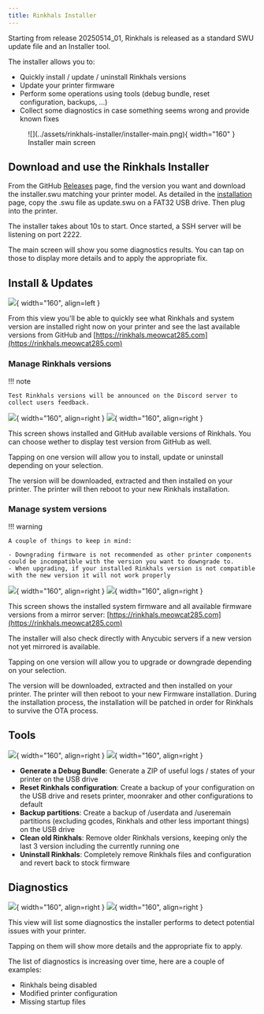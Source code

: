```yaml
---
title: Rinkhals Installer
---
```


Starting from release 20250514_01, Rinkhals is released as a standard SWU update file and an Installer tool.

The installer allows you to:

- Quickly install / update / uninstall Rinkhals versions
- Update your printer firmware
- Perform some operations using tools (debug bundle, reset configuration, backups, ...)
- Collect some diagnostics in case something seems wrong and provide known fixes

<figure markdown="span">
  ![](../assets/rinkhals-installer/installer-main.png){ width="160" }<figcaption>Installer main screen</figcaption>
</figure>

## Download and use the Rinkhals Installer

From the GitHub [Releases](https://github.com/jbatonnet/Rinkhals/releases) page, find the version you want and download the installer.swu matching your printer model.
As detailed in the [installation](./installation-and-firmware-updates.md) page, copy the .swu file as update.swu on a FAT32 USB drive. Then plug into the printer.

The installer takes about 10s to start. Once started, a SSH server will be listening on port 2222.

The main screen will show you some diagnostics results. You can tap on those to display more details and to apply the appropriate fix.


## Install & Updates

![](../assets/rinkhals-installer/installer-updates.png){ width="160", align=left }

From this view you'll be able to quickly see what Rinkhals and system version are installed right now on your printer and see the last available versions from GitHub and [https://rinkhals.meowcat285.com](https://rinkhals.meowcat285.com)


<div style="clear: both;"></div>


### Manage Rinkhals versions

!!! note

    Test Rinkhals versions will be announced on the Discord server to collect users feedback.

![](../assets/rinkhals-installer/installer-updates-rinkhals-install.png){ width="160", align=right }
![](../assets/rinkhals-installer/installer-updates-rinkhals.png){ width="160", align=right }

This screen shows installed and GitHub available versions of Rinkhals. You can choose wether to display test version from GitHub as well.

Tapping on one version will allow you to install, update or uninstall depending on your selection.

The version will be downloaded, extracted and then installed on your printer. The printer will then reboot to your new Rinkhals installation.

<div style="clear: both;"></div>


### Manage system versions

!!! warning

    A couple of things to keep in mind:

    - Downgrading firmware is not recommended as other printer components could be incompatible with the version you want to downgrade to.
    - When upgrading, if your installed Rinkhals version is not compatible with the new version it will not work properly

![](../assets/rinkhals-installer/installer-updates-system-install.png){ width="160", align=right }
![](../assets/rinkhals-installer/installer-updates-system.png){ width="160", align=right }

This screen shows the installed system firmware and all available firmware versions from a mirror server: [https://rinkhals.meowcat285.com](https://rinkhals.meowcat285.com)

The installer will also check directly with Anycubic servers if a new version not yet mirrored is available.

Tapping on one version will allow you to upgrade or downgrade depending on your selection.

The version will be downloaded, extracted and then installed on your printer. The printer will then reboot to your new Firmware installation.
During the installation process, the installation will be patched in order for Rinkhals to survive the OTA process.

<div style="clear: both;"></div>


## Tools

![](../assets/rinkhals-installer/installer-tools-uninstall.png){ width="160", align=right }
![](../assets/rinkhals-installer/installer-tools.png){ width="160", align=right }

- **Generate a Debug Bundle**: Generate a ZIP of useful logs / states of your printer on the USB drive
- **Reset Rinkhals configuration**: Create a backup of your configuration on the USB drive and resets printer, moonraker and other configurations to default
- **Backup partitions**: Create a backup of /userdata and /useremain partitions (excluding gcodes, Rinkhals and other less important things) on the USB drive
- **Clean old Rinkhals**: Remove older Rinkhals versions, keeping only the last 3 version including the currently running one
- **Uninstall Rinkhals**: Completely remove Rinkhals files and configuration and revert back to stock firmware
  
<div style="clear: both;"></div>


## Diagnostics

![](../assets/rinkhals-installer/installer-diagnostics-fix.png){ width="160", align=right }
![](../assets/rinkhals-installer/installer-diagnostics.png){ width="160", align=right }

This view will list some diagnostics the installer performs to detect potential issues with your printer.

Tapping on them will show more details and the appropriate fix to apply.

The list of diagnostics is increasing over time, here are a couple of examples:

- Rinkhals being disabled
- Modified printer configuration
- Missing startup files
